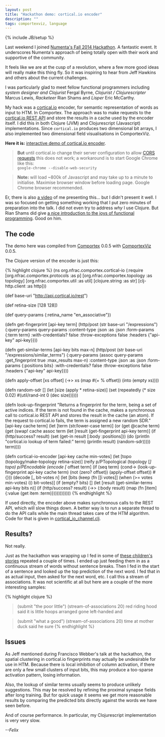 ```yaml
---
layout: post
title: "Hackathon demo: cortical.io encoder"
description: ""
tags: comportexviz, language
---
```

{% include JB/setup %}


Last weekend I joined [Numenta's Fall 2014
Hackathon](http://www.meetup.com/numenta/events/202402962/). A
fantastic event. It underscores Numenta's approach of being totally
open with their work and supportive of the community.

It feels like we are at the cusp of a revolution, where a few more
good ideas will really make this thing fly. So it was inspiring to
hear from Jeff Hawkins and others about the current challenges. 

I was particularly glad to meet fellow functional programmers
including _system designer and Clojurist_ Fergal Byrne, _Clojurist /
Clojurescripter_ Marcus Lewis, _Racketeer_ Rian Shams and _Lisper_
Eric McCarthy.

My hack was a [cortical.io](cortical.io) encoder, for semantic
representation of words as input to HTM. In Comportex. The approach
was to make requests to the [cortical.io REST
API](http://www.cortical.io/developers_apidocumentation.html) and
store the results in a cache used by the encoder itself. I did this in
both Clojure (JVM) and Clojurescript (Javascript) implementations.
Since `cortical.io` produces two dimensional bit arrays, I also
implemented two dimensional field visualisations in ComportexViz.

**Here it is:** [interactive demo of cortical.io
encoder](/assets/2014-10-27/cortical_io.html).

> __But__ until cortical.io change their server configuration to allow
> [CORS requests](http://www.html5rocks.com/en/tutorials/cors/) this
> does not work; a workaround is to start Google Chrome like this:<br/>
> `google-chrome --disable-web-security`

> __Note:__ will load ~800k of Javascript and may take up to a minute
> to initialise. Maximise browser window before loading page. Google
> Chrome browser recommended.

Er, there is also [a video](http://www.youtube.com/watch?v=hE6alw_HHrk)
of me presenting this... but I didn't present it well. I was so
focused on getting something working that I put zero minutes of
preparation into the talk. I did not even try to address *why* I use
Clojure. But Rian Shams did give [a nice introduction to the joys of
functional programming](http://www.youtube.com/watch?v=Zz5fFAEYKHc).
Good on him.


## The code

The demo here was compiled from
[Comportex](https://github.com/nupic-community/comportex/) 0.0.5 with
[ComportexViz](https://github.com/nupic-community/comportexviz/) 0.0.5.

The Clojure version of the encoder is just this:

{% highlight clojure %}
(ns org.nfrac.comportex.cortical-io
  (:require [org.nfrac.comportex.protocols :as p]
            [org.nfrac.comportex.topology :as topology]
            [org.nfrac.comportex.util :as util]
            [clojure.string :as str]
            [clj-http.client :as http]))

(def base-uri "http://api.cortical.io/rest")

(def retina-size [128 128])

(def query-params {:retina_name "en_associative"})

(defn get-fingerprint
  [api-key term]
  (http/post (str base-uri "/expressions")
             {:query-params query-params
              :content-type :json
              :as :json
              :form-params {:term term}
              :with-credentials? false
              :throw-exceptions false
              :headers {"api-key" api-key}}))

(defn get-similar-terms
  [api-key bits max-n]
  (http/post (str base-uri "/expressions/similar_terms")
             {:query-params (assoc query-params
                              :get_fingerprint true
                              :max_results max-n)
              :content-type :json
              :as :json
              :form-params {:positions bits}
              :with-credentials? false
              :throw-exceptions false
              :headers {"api-key" api-key}}))

(defn apply-offset
  [xs offset]
  (->> xs
       (map #(+ % offset))
       (into (empty xs))))

(defn random-sdr
  []
  (let [size (apply * retina-size)]
   (set (repeatedly (* size 0.02)
                    #(util/rand-int 0 (dec size))))))

(defn look-up-fingerprint
  "Returns a fingerprint for the term, being a set of active indices.
   If the term is not found in the cache, makes a synchronous call to
   cortical.io REST API and stores the result in the cache (an atom).
   If the request to cortical.io fails, the term is assigned a new
   random SDR."
  [api-key cache term]
  (let [term (str/lower-case term)]
    (or (get @cache term)
        (get (swap! cache assoc term
                    (let [result (get-fingerprint api-key term)]
                      (if (http/success? result)
                        (set (get-in result [:body :positions]))
                        (do (println "cortical.io lookup of term failed:" term)
                            (println result)
                            (random-sdr)))))
             term))))

(defn cortical-io-encoder
  [api-key cache min-votes]
  (let [topo (topology/make-topology retina-size)]
    (reify
      p/PTopological
      (topology [_]
        topo)
      p/PEncodable
      (encode
        [_ offset term]
        (if (seq term)
          (cond->
           (look-up-fingerprint api-key cache term)
           (not (zero? offset)) (apply-offset offset))
          #{}))
      (decode
        [_ bit-votes n]
        (let [bits (keep (fn [[i votes]]
                           (when (>= votes min-votes) i))
                         bit-votes)]
          (if (empty? bits)
            []
            (let [result (get-similar-terms api-key bits n)]
              (if (http/success? result)
                (->> (:body result)
                     (map (fn [item]
                            {:value (get item :term)})))))))))))
{% endhighlight %}

If used directly, the encoder above makes synchronous calls to the
REST API, which will slow things down. A better way is to run a
separate thread to do the API calls while the main thread takes care
of the HTM algorithm. Code for that is given in
[cortical_io_channel.clj](https://github.com/nupic-community/comportex/blob/master/src/cljx/org/nfrac/comportex/demos/cortical_io_channel.clj#L65).


## Results?

Not really.

Just as the hackathon was wrapping up I fed in some of [these
children's
stories](https://github.com/numenta/nupic.nlp-examples/tree/master/resources/text)
repeated a couple of times. I ended up just feeding them in as a
continuous stream of words without sentence breaks. Then I fed in the
start of a sentence and looked up the top prediction of the next word.
I fed that in as actual input, then asked for the next word, etc. I
call this a stream of associations. It was not scientific at all but
here are a couple of the more interesting samples:

{% highlight clojure %}
> (submit "the poor little")
> (stream-of-associations 20)
red
riding
hood
said
it
is
little
hoops
arranged
gone
left-handed
and

> (submit "what a good")
> (stream-of-associations 20)
time
at
mother
duck
said
he
sure
{% endhighlight %}


## Issues

As Jeff mentioned during Francisco Webber's talk at the hackathon, the
spatial clustering in cortical.io fingerprints may actually be
undesirable for use in HTM. Because there is local inhibition of
column activation, if there are only a few small clusters of input
bits, this may produce a too-sparse activation pattern, losing
information.

Also, the lookup of similar terms usually seems to produce unlikely
suggestions. This may be resolved by refining the proximal synapse
fields after long training. But for quick usage it seems we get more
reasonable results by comparing the predicted bits directly against
the words we have seen before.

And of course performance. In particular, my Clojurescript
implementation is very very slow.


*--Felix*

